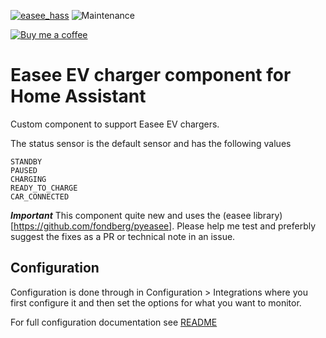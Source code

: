 [![easee_hass](https://img.shields.io/github/release/fondberg/easee_hass.svg?1)](https://github.com/fondberg/easee_hass) ![Maintenance](https://img.shields.io/maintenance/yes/2020.svg)

[![Buy me a coffee](https://img.shields.io/static/v1.svg?label=Buy%20me%20a%20coffee&message=🥨&color=black&logo=buy%20me%20a%20coffee&logoColor=white&labelColor=6f4e37)](https://www.buymeacoffee.com/fondberg)

# Easee EV charger component for Home Assistant

Custom component to support Easee EV chargers.

The status sensor is the default sensor and has the following values

```
STANDBY
PAUSED
CHARGING
READY_TO_CHARGE
CAR_CONNECTED
```

**_Important_**
This component quite new and uses the (easee library)[https://github.com/fondberg/pyeasee].
Please help me test and preferbly suggest the fixes as a PR or technical note in an issue.

## Configuration

Configuration is done through in Configuration > Integrations where you first configure it and then set the options for what you want to monitor.

For full configuration documentation see [README](https://github.com/fondberg/easee_hass)
